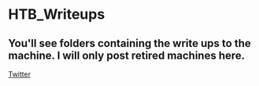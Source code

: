 # HTB_Writeups

## You'll see folders containing the write ups to the machine. I will only post retired machines here. 



[Twitter](https://twitter.com)


